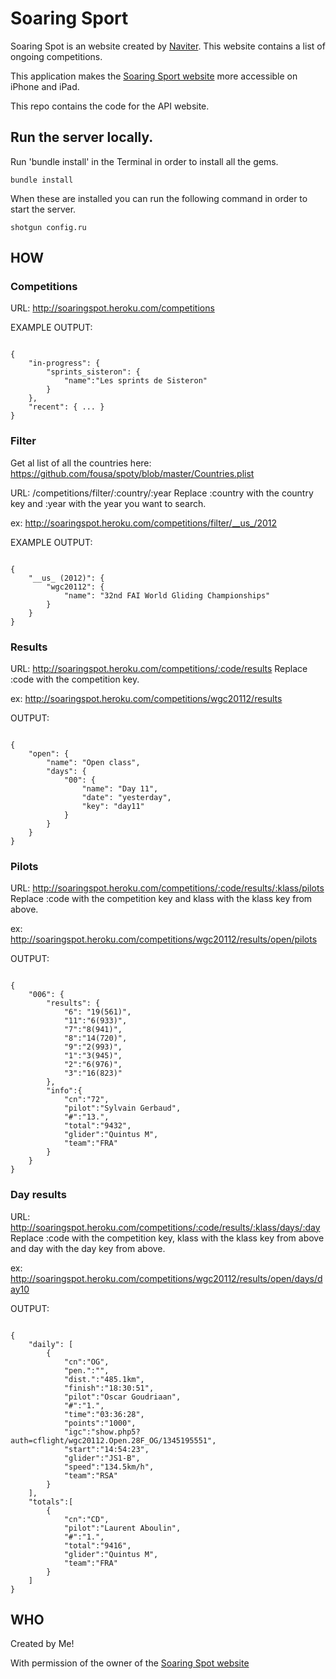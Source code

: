 Soaring Sport
=============

Soaring Spot is an website created by [Naviter](http://www.naviter.si). This website contains a list of ongoing competitions.

This application makes the [Soaring Sport website](http://soaringspot.com/) more accessible on iPhone and iPad.

This repo contains the code for the API website.

Run the server locally.
-----------------------

Run 'bundle install' in the Terminal in order to install all the gems.

    bundle install

When these are installed you can run the following command in order to start the server.

    shotgun config.ru

HOW
---

### Competitions

URL: http://soaringspot.heroku.com/competitions

EXAMPLE OUTPUT:
<pre><code>
{
	"in-progress": {
		"sprints_sisteron": {
			"name":"Les sprints de Sisteron"
		}
	},
	"recent": { ... }
}
</code></pre>

### Filter

Get al list of all the countries here: https://github.com/fousa/spoty/blob/master/Countries.plist

URL: /competitions/filter/:country/:year
Replace :country with the country key and :year with the year you want to search.

ex: http://soaringspot.heroku.com/competitions/filter/__us_/2012

EXAMPLE OUTPUT:
<pre><code>
{
	"__us_ (2012)": {
		"wgc20112": {
			"name": "32nd FAI World Gliding Championships"
		}
	}
}
</code></pre>

### Results

URL: http://soaringspot.heroku.com/competitions/:code/results
Replace :code with the competition key.

ex: http://soaringspot.heroku.com/competitions/wgc20112/results

OUTPUT:
<pre><code>
{
	"open": {
		"name": "Open class",
		"days": {
			"00": {
				"name": "Day 11",
				"date": "yesterday",
				"key": "day11"
			}
		}
	}
}
</code></pre>

### Pilots

URL: http://soaringspot.heroku.com/competitions/:code/results/:klass/pilots
Replace :code with the competition key and klass with the klass key from above.

ex: http://soaringspot.heroku.com/competitions/wgc20112/results/open/pilots

OUTPUT:
<pre><code>
{
	"006": {
		"results": {
			"6": "19(561)",
			"11":"6(933)",
			"7":"8(941)",
			"8":"14(720)",
			"9":"2(993)",
			"1":"3(945)",
			"2":"6(976)",
			"3":"16(823)"
		},
		"info":{
			"cn":"72",
			"pilot":"Sylvain Gerbaud",
			"#":"13.",
			"total":"9432",
			"glider":"Quintus M",
			"team":"FRA"
		}
	}
}
</code></pre>

### Day results

URL: http://soaringspot.heroku.com/competitions/:code/results/:klass/days/:day
Replace :code with the competition key, klass with the klass key from above and day with the day key from above.

ex: http://soaringspot.heroku.com/competitions/wgc20112/results/open/days/day10

OUTPUT:
<pre><code>
{
	"daily": [
		{
			"cn":"OG",
			"pen.":"",
			"dist.":"485.1km",
			"finish":"18:30:51",
			"pilot":"Oscar Goudriaan",
			"#":"1.",
			"time":"03:36:28",
			"points":"1000",
			"igc":"show.php5?auth=cflight/wgc20112.Open.28F_OG/1345195551",
			"start":"14:54:23",
			"glider":"JS1-B",
			"speed":"134.5km/h",
			"team":"RSA"
		}
	],
	"totals":[
		{
			"cn":"CD",
			"pilot":"Laurent Aboulin",
			"#":"1.",
			"total":"9416",
			"glider":"Quintus M",
			"team":"FRA"
		}
	]
}
</code></pre>


WHO
---

Created by Me!

With permission of the owner of the [Soaring Spot website](http://soaringspot.com/)
